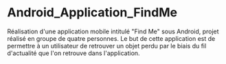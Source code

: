 # Android_Application_FindMe
  Réalisation d'une application mobile intitulé "Find Me" sous Android, projet réalisé en groupe de quatre personnes. Le but de cette application est de permettre à un utilisateur de retrouver un objet perdu par le biais du fil d'actualité que l'on retrouve dans l'application.
